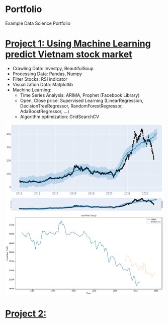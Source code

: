 
# Portfolio
Example Data Science Portfolio

# [Project 1: Using Machine Learning predict Vietnam stock market](https://github.com/anhkhoa134/portfolio/blob/main/Project_1/README.md)
* Crawling Data: Investpy, BeautifulSoup
* Processing Data: Pandas, Numpy
* Filter Stocks: RSI indicator
* Visualization Data: Matplotlib
* Machine Learning:
  * Time Series Analysis: ARIMA, Prophet (Facebook Library)
  * Open, Close price: Supervised Learning (LinearRegression, DecisionTreeRegressor, RandomForestRegressor, AdaBoostRegressor, ...)
  * Algorithm optimization: GridSearchCV

![Prophet Chart](https://raw.githubusercontent.com/anhkhoa134/portfolio/main/Project_1/images/2022-06-25_183113.png)
![Plot Chart](https://raw.githubusercontent.com/anhkhoa134/portfolio/main/Project_1/images/2022-06-25_211443.png)

# [Project 2:](https://www.example.com)
